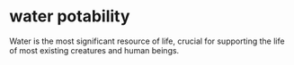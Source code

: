 # water potability
Water is the most significant resource of life, crucial for supporting the life of most existing creatures and human beings.
